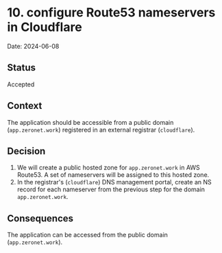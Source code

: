 # 10. configure Route53 nameservers in Cloudflare

Date: 2024-06-08

## Status

Accepted

## Context

The application should be accessible from a public domain (`app.zeronet.work`) registered in an external registrar (`cloudflare`).

## Decision

1. We will create a public hosted zone for `app.zeronet.work` in AWS Route53. A set of nameservers will be assigned to this hosted zone.
2. In the registrar's (`cloudflare`) DNS management portal, create an NS record for each nameserver from the previous step for the domain `app.zeronet.work`.

## Consequences

The application can be accessed from the public domain (`app.zeronet.work`).
